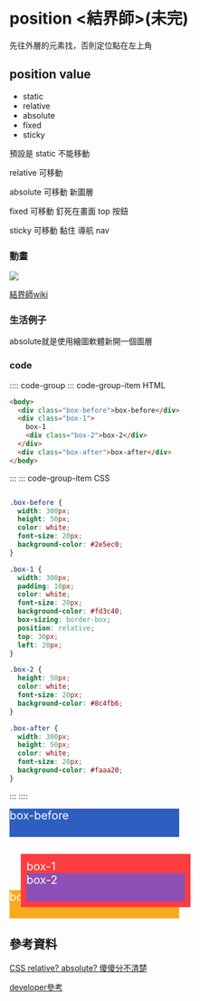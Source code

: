 # position <結界師>(未完)

先往外層的元素找，否則定位點在左上角

## position value

- static
- relative
- absolute
- fixed
- sticky

預設是 static 不能移動

relative 可移動

absolute 可移動 新圖層

fixed 可移動 釘死在畫面 top 按鈕

sticky 可移動 黏住 導航 nav

### 動畫

[![](https://res.cloudinary.com/marcomontalbano/image/upload/v1647784794/video_to_markdown/images/youtube--Qqz485Z-TzQ-c05b58ac6eb4c4700831b2b3070cd403.jpg)](https://youtu.be/Qqz485Z-TzQ)

[結界師wiki](https://zh.wikipedia.org/wiki/%E7%B5%90%E7%95%8C%E5%B8%AB)

### 生活例子

absolute就是使用繪圖軟體新開一個圖層

### code

:::: code-group
::: code-group-item HTML

```html
<body>
  <div class="box-before">box-before</div>
  <div class="box-1">
    box-1
    <div class="box-2">box-2</div>
  </div>
  <div class="box-after">box-after</div>
</body>
```

:::
::: code-group-item CSS

```css

.box-before {
  width: 300px;
  height: 50px;
  color: white;
  font-size: 20px;
  background-color: #2e5ec0;
}

.box-1 {
  width: 300px;
  padding: 10px;
  color: white;
  font-size: 20px;
  background-color: #fd3c40;
  box-sizing: border-box;
  position: relative;
  top: 30px;
  left: 20px;
}

.box-2 {
  height: 50px;
  color: white;
  font-size: 20px;
  background-color: #8c4fb6;
}

.box-after {
  width: 300px;
  height: 50px;
  color: white;
  font-size: 20px;
  background-color: #faaa20;
}
```

:::
::::

<style>

.box-before {
  width: 300px;
  height: 50px;
  color: white;
  font-size: 20px;
  background-color: #2e5ec0;
}

.box-1 {
  width: 300px;
  padding: 10px;
  color: white;
  font-size: 20px;
  background-color: #fd3c40;
  box-sizing: border-box;
  position: relative;
  top: 30px;
  left: 20px;
}

.box-2 {
  height: 50px;
  color: white;
  font-size: 20px;
  background-color: #8c4fb6;
}

.box-after {
  width: 300px;
  height: 50px;
  color: white;
  font-size: 20px;
  background-color: #faaa20;
}
</style>

<body>
  <div class="box-before">box-before</div>
  <div class="box-1">
    box-1
    <div class="box-2">box-2</div>
  </div>
  <div class="box-after">box-after</div>
</body>

## 參考資料

[CSS relative? absolute? 傻傻分不清楚](https://ithelp.ithome.com.tw/articles/10212202)

[developer參考](https://developer.mozilla.org/zh-CN/docs/Web/CSS/position)
